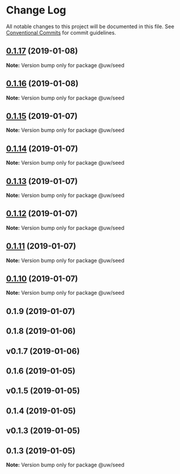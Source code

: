 # Change Log

All notable changes to this project will be documented in this file.
See [Conventional Commits](https://conventionalcommits.org) for commit guidelines.

## [0.1.17](https://github.com/srobinson/unicode-wiki/compare/@uw/seed@0.1.16...@uw/seed@0.1.17) (2019-01-08)

**Note:** Version bump only for package @uw/seed





## [0.1.16](https://github.com/srobinson/unicode-wiki/compare/@uw/seed@0.1.15...@uw/seed@0.1.16) (2019-01-08)

**Note:** Version bump only for package @uw/seed





## [0.1.15](https://github.com/srobinson/unicode-wiki/compare/@uw/seed@0.1.14...@uw/seed@0.1.15) (2019-01-07)

**Note:** Version bump only for package @uw/seed





## [0.1.14](https://github.com/srobinson/unicode-wiki/compare/@uw/seed@0.1.13...@uw/seed@0.1.14) (2019-01-07)

**Note:** Version bump only for package @uw/seed





## [0.1.13](https://github.com/srobinson/unicode-wiki/compare/@uw/seed@0.1.12...@uw/seed@0.1.13) (2019-01-07)

**Note:** Version bump only for package @uw/seed





## [0.1.12](https://github.com/srobinson/unicode-wiki/compare/@uw/seed@0.1.11...@uw/seed@0.1.12) (2019-01-07)

**Note:** Version bump only for package @uw/seed





## [0.1.11](https://github.com/srobinson/unicode-wiki/compare/@uw/seed@0.1.10...@uw/seed@0.1.11) (2019-01-07)

**Note:** Version bump only for package @uw/seed





## [0.1.10](https://github.com/srobinson/unicode-wiki/compare/@uw/seed@0.1.9...@uw/seed@0.1.10) (2019-01-07)

**Note:** Version bump only for package @uw/seed





## 0.1.9 (2019-01-07)



## 0.1.8 (2019-01-06)



## v0.1.7 (2019-01-06)



## 0.1.6 (2019-01-05)



## v0.1.5 (2019-01-05)



## 0.1.4 (2019-01-05)



## v0.1.3 (2019-01-05)



## 0.1.3 (2019-01-05)

**Note:** Version bump only for package @uw/seed
